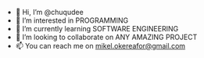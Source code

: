 - 👋 Hi, I’m @chuqudee
- 👀 I’m interested in PROGRAMMING
- 🌱 I’m currently learning SOFTWARE ENGINEERING
- 💞️ I’m looking to collaborate on ANY AMAZING PROJECT
- 📫 You can reach me on mikel.okereafor@gmail.com

<!---
chuqudee/chuqudee is a ✨ special ✨ repository because its `README.md` (this file) appears on your GitHub profile.
You can click the Preview link to take a look at your changes.
--->
